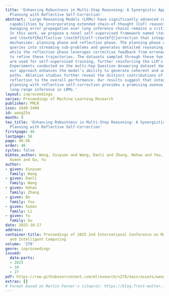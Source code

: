```yaml
---
title: 'Enhancing Robustness in Multi-Step Reasoning: A Synergistic Approach Combining
  Planning with Reflective Self-Correction'
abstract: 'Large Reasoning Models (LRMs) have significantly advanced complex problem-solving
  capabilities by incorporating extended chain-of-thought (CoT) reasoning. However,
  managing error propagation over long inference chains remains a critical challenge.
  In this work, we propose a novel self-supervised framework named \textbf{P}lanning
  and \textbf{Re}flective \textbf{S}elf-\textbf{C}orrection that integrates two complementary
  mechanisms: planning phase and reflection phase. The planning phase decomposes complex
  queries into streaming sub-problems and generates detailed reasoning trajectories,
  while the reflection phase leverages corrective feedback from erroneous outputs
  to refine these trajectories. The datasets sampled through these two mechanisms
  are used for self-supervised training, further reinforcing the LLM’s reasoning capabilities.
  Experiments conducted on the multi-hop Question Answering dataset demonstrate that
  our approach enhances the model’s ability to generate coherent and accurate reasoning
  paths. Ablation studies further reveal the distinct contributions of planning and
  reflection to the overall performance. Our results suggest that integrating anticipatory
  planning with reflective self-correction provides a promising avenue for robust
  long-range inference in LRMs.'
layout: inproceedings
series: Proceedings of Machine Learning Research
publisher: PMLR
issn: 2640-3498
id: wang25a
month: 0
tex_title: 'Enhancing Robustness in Multi-Step Reasoning: A Synergistic Approach Combining
  Planning with Reflective Self-Correction'
firstpage: 46
lastpage: 56
page: 46-56
order: 46
cycles: false
bibtex_author: Wang, Xinyuan and Wang, Danli and Zhang, Hehao and You, Bo and Li,
  Xueen and Gu, Yu
author:
- given: Xinyuan
  family: Wang
- given: Danli
  family: Wang
- given: Hehao
  family: Zhang
- given: Bo
  family: You
- given: Xueen
  family: Li
- given: Yu
  family: Gu
date: 2025-10-27
address:
container-title: Proceedings of 2025 2nd International Conference on Machine Learning
  and Intelligent Computing
volume: '278'
genre: inproceedings
issued:
  date-parts:
  - 2025
  - 10
  - 27
pdf: https://raw.githubusercontent.com/mlresearch/v278/main/assets/wang25a/wang25a.pdf
extras: []
# Format based on Martin Fenner's citeproc: https://blog.front-matter.io/posts/citeproc-yaml-for-bibliographies/
---
```


